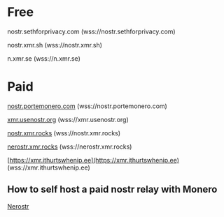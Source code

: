 # Free
nostr.sethforprivacy.com (wss://nostr.sethforprivacy.com)

nostr.xmr.sh (wss://nostr.xmr.sh)

n.xmr.se (wss://n.xmr.se)

# Paid
[nostr.portemonero.com](https://nostr.portemonero.com) (wss://nostr.portemonero.com)

[xmr.usenostr.org](https://xmr.usenostr.org) (wss://xmr.usenostr.org)

[nostr.xmr.rocks](https://nostr.xmr.rocks) (wss://nostr.xmr.rocks)

[nerostr.xmr.rocks](https://nerostr.xmr.rocks) (wss://nerostr.xmr.rocks)

[https://xmr.ithurtswhenip.ee](https://xmr.ithurtswhenip.ee) (wss://xmr.ithurtswhenip.ee)

## How to self host a paid nostr relay with Monero
[Nerostr](https://codeberg.org/pluja/nerostr)
